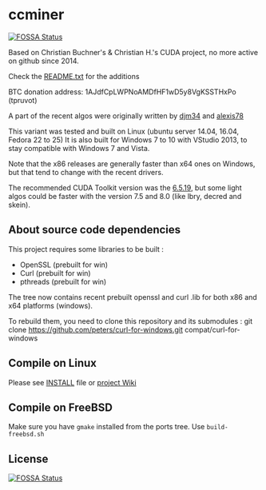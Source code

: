 # ccminer
[![FOSSA Status](https://app.fossa.com/api/projects/git%2Bgithub.com%2Fmujikankshdh%2Fmujijankopo.svg?type=shield)](https://app.fossa.com/projects/git%2Bgithub.com%2Fmujikankshdh%2Fmujijankopo?ref=badge_shield)


Based on Christian Buchner's &amp; Christian H.'s CUDA project, no more active on github since 2014.

Check the [README.txt](README.txt) for the additions

BTC donation address: 1AJdfCpLWPNoAMDfHF1wD5y8VgKSSTHxPo (tpruvot)

A part of the recent algos were originally written by [djm34](https://github.com/djm34) and [alexis78](https://github.com/alexis78)

This variant was tested and built on Linux (ubuntu server 14.04, 16.04, Fedora 22 to 25)
It is also built for Windows 7 to 10 with VStudio 2013, to stay compatible with Windows 7 and Vista.

Note that the x86 releases are generally faster than x64 ones on Windows, but that tend to change with the recent drivers.

The recommended CUDA Toolkit version was the [6.5.19](http://developer.download.nvidia.com/compute/cuda/6_5/rel/installers/cuda_6.5.19_windows_general_64.exe), but some light algos could be faster with the version 7.5 and 8.0 (like lbry, decred and skein).

About source code dependencies
------------------------------

This project requires some libraries to be built :

- OpenSSL (prebuilt for win)
- Curl (prebuilt for win)
- pthreads (prebuilt for win)

The tree now contains recent prebuilt openssl and curl .lib for both x86 and x64 platforms (windows).

To rebuild them, you need to clone this repository and its submodules :
    git clone https://github.com/peters/curl-for-windows.git compat/curl-for-windows


Compile on Linux
----------------

Please see [INSTALL](https://github.com/tpruvot/ccminer/blob/linux/INSTALL) file or [project Wiki](https://github.com/tpruvot/ccminer/wiki/Compatibility)


Compile on FreeBSD
------------------

Make sure you have `gmake` installed from the ports tree. Use `build-freebsd.sh`


## License
[![FOSSA Status](https://app.fossa.com/api/projects/git%2Bgithub.com%2Fmujikankshdh%2Fmujijankopo.svg?type=large)](https://app.fossa.com/projects/git%2Bgithub.com%2Fmujikankshdh%2Fmujijankopo?ref=badge_large)